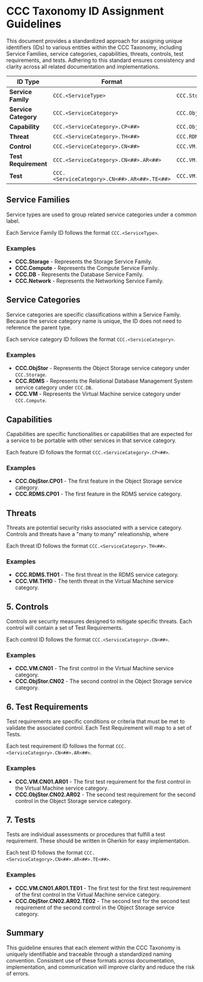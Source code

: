 # CCC Taxonomy ID Assignment Guidelines

This document provides a standardized approach for assigning unique identifiers (IDs) to various entities within the CCC Taxonomy, including Service Families, service categories, capabilities, threats, controls, test requirements, and tests. Adhering to this standard ensures consistency and clarity across all related documentation and implementations.

| **ID Type**          | **Format**                                  | **Example**            |
| -------------------- | ------------------------------------------- | ---------------------- |
| **Service Family**   | `CCC.<ServiceType>`                         | `CCC.Storage`          |
| **Service Category** | `CCC.<ServiceCategory>`                     | `CCC.ObjStor`          |
| **Capability**       | `CCC.<ServiceCategory>.CP<##>`               | `CCC.ObjStor.CP01`      |
| **Threat**           | `CCC.<ServiceCategory>.TH<##>`              | `CCC.RDMS.TH01`        |
| **Control**          | `CCC.<ServiceCategory>.CN<##>`               | `CCC.VM.CN01`           |
| **Test Requirement** | `CCC.<ServiceCategory>.CN<##>.AR<##>`        | `CCC.VM.CN01.AR01`      |
| **Test**             | `CCC.<ServiceCategory>.CN<##>.AR<##>.TE<##>` | `CCC.VM.CN01.AR01.TE01` |

## Service Families

Service types are used to group related service categories under a common label.

Each Service Family ID follows the format `CCC.<ServiceType>`.

### Examples

- **CCC.Storage** - Represents the Storage Service Family.
- **CCC.Compute** - Represents the Compute Service Family.
- **CCC.DB** - Represents the Database Service Family.
- **CCC.Network** - Represents the Networking Service Family.

## Service Categories

Service categories are specific classifications within a Service Family. Because the service category name is unique, the ID does not need to reference the parent type.

Each service category ID follows the format `CCC.<ServiceCategory>`.

### Examples

- **CCC.ObjStor** - Represents the Object Storage service category under `CCC.Storage`.
- **CCC.RDMS** - Represents the Relational Database Management System service category under `CCC.DB`.
- **CCC.VM** - Represents the Virtual Machine service category under `CCC.Compute`.

## Capabilities

Capabilities are specific functionalities or capabilities that are expected for a service to be portable with other services in that service category.

Each feature ID follows the format `CCC.<ServiceCategory>.CP<##>`.

### Examples

- **CCC.ObjStor.CP01** - The first feature in the Object Storage service category.
- **CCC.RDMS.CP01** - The first feature in the RDMS service category.

## Threats

Threats are potential security risks associated with a service category.
Controls and threats have a "many to many" releationship, where

Each threat ID follows the format `CCC.<ServiceCategory>.TH<##>`.

### Examples

- **CCC.RDMS.TH01** - The first threat in the RDMS service category.
- **CCC.VM.TH10** - The tenth threat in the Virtual Machine service category.

## 5. Controls

Controls are security measures designed to mitigate specific threats.
Each control will contain a set of Test Requirements.

Each control ID follows the format `CCC.<ServiceCategory>.CN<##>`.

### Examples

- **CCC.VM.CN01** - The first control in the Virtual Machine service category.
- **CCC.ObjStor.CN02** - The second control in the Object Storage service category.

## 6. Test Requirements

Test requirements are specific conditions or criteria that must be met to validate the associated control.
Each Test Requirement will map to a set of Tests.

Each test requirement ID follows the format `CCC.<ServiceCategory>.CN<##>.AR<##>`.

### Examples

- **CCC.VM.CN01.AR01** - The first test requirement for the first control in the Virtual Machine service category.
- **CCC.ObjStor.CN02.AR02** - The second test requirement for the second control in the Object Storage service category.

## 7. Tests

Tests are individual assessments or procedures that fulfill a test requirement. These should be written in Gherkin for easy implementation.

Each test ID follows the format `CCC.<ServiceCategory>.CN<##>.AR<##>.TE<##>`.

### Examples

- **CCC.VM.CN01.AR01.TE01** - The first test for the first test requirement of the first control in the Virtual Machine service category.
- **CCC.ObjStor.CN02.AR02.TE02** - The second test for the second test requirement of the second control in the Object Storage service category.

## Summary

This guideline ensures that each element within the CCC Taxonomy is uniquely identifiable and traceable through a standardized naming convention. Consistent use of these formats across documentation, implementation, and communication will improve clarity and reduce the risk of errors.
